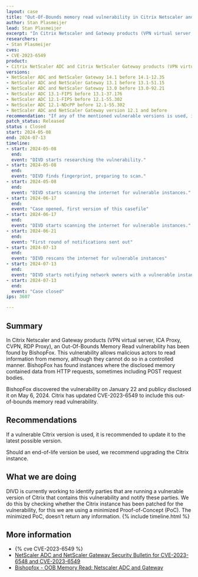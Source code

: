 ```yaml
---
layout: case
title: "Out-Of-Bounds memory read vulnerability in Citrix Netscaler and Gateway"
author: Stan Plasmeijer
lead: Stan Plasmeijer
excerpt: "In Citrix Netscaler and Gateway products (VPN virtual server, ICA Proxy, CVPN, RDP Proxy), an Out-Of-Bounds Memory Read vulnerability has been found by BishopFox. This vulnerability lets unauthenticated attackers obtain information from memory. However, it does not allow attackers to retrieve controlled information from memory."
researchers:
- Stan Plasmeijer
cves:
- CVE-2023-6549
product:
- Citrix NetScaler ADC and Citrix NetScaler Gateway products (VPN virtual server, ICA Proxy, CVPN, RDP Proxy)
versions: 
- NetScaler ADC and NetScaler Gateway 14.1 before 14.1-12.35
- NetScaler ADC and NetScaler Gateway 13.1 before 13.1-51.15
- NetScaler ADC and NetScaler Gateway 13.0 before 13.0-92.21
- NetScaler ADC 13.1-FIPS before 13.1-37.176
- NetScaler ADC 12.1-FIPS before 12.1-55.302
- NetScaler ADC 12.1-NDcPP before 12.1-55.302
- NetScaler ADC and NetScaler Gateway version 12.1 and before
recommendation: "If any of the mentioned vulnerable versions is used, it's recommend to update to atleast a patched version. When version 12.1 or before is used, an upgrade is needed."
patch_status: Released
status : Closed
start: 2024-05-08
end: 2024-07-13
timeline:
- start: 2024-05-08
  end:
  event: "DIVD starts researching the vulnerability."
- start: 2024-05-08
  end:
  event: "DIVD finds fingerprint, preparing to scan."
- start: 2024-05-08
  end:
  event: "DIVD starts scanning the internet for vulnerable instances."
- start: 2024-06-17
  end:
  event: "Case opened, first version of this casefile"
- start: 2024-06-17
  end:
  event: "DIVD starts scanning the internet for vulnerable instances."
- start: 2024-06-21
  end:
  event: "First round of notifications sent out"
- start: 2024-07-13
  end:
  event: "DIVD rescans the internet for vulnerable instances"
- start: 2024-07-13
  end:
  event: "DIVD starts notifying network owners with a vulnerable instance for the second time"
- start: 2024-07-13
  end:
  event: "Case closed"
ips: 3607

---
```


## Summary

In Citrix Netscaler and Gateway products (VPN virtual server, ICA Proxy, CVPN, RDP Proxy), an Out-Of-Bounds Memory Read vulnerability has been found by BishopFox. This vulnerability allows malicious actors to read information from memory, although they cannot do so in a controlled manner. BishopFox has found instances where the disclosed memory contained data from HTTP requests, sometimes including POST request bodies.

BishopFox discovered the vulnerability on January 22 and publicy disclosed it on May 6, 2024. Citrix has updated CVE-2023-6549 to include this out-of-bounds memory read vulnerability.

## Recommendations

If a vulnerable Citrix version is used, it is recommended to update it to the latest possible version.

Should an end-of-life version be used, we recommend upgrading the Citrix instance.

## What we are doing

DIVD is currently working to identify parties that are running a vulnerable version of Citrix that contains this vulnerability and notify these parties. We do this by checking whether the Citrix instance has been patched for the vulnerability, for this we are using a minimized Proof-of-Concept (PoC). The minimized PoC, doesn't return any information.
{% include timeline.html %}

## More information

* {% cve CVE-2023-6549 %}
* [NetScaler ADC and NetScaler Gateway Security Bulletin for CVE-2023-6548 and CVE-2023-6549](https://support.citrix.com/article/CTX584986/netscaler-adc-and-netscaler-gateway-security-bulletin-for-cve20236548-and-cve20236549)
* [Bishopfox - OOB Memory Read: Netscaler ADC and Gateway](https://bishopfox.com/blog/netscaler-adc-and-gateway-advisory)